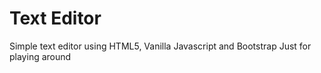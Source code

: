 # Text Editor
Simple text editor using HTML5, Vanilla Javascript and Bootstrap
Just for playing around

